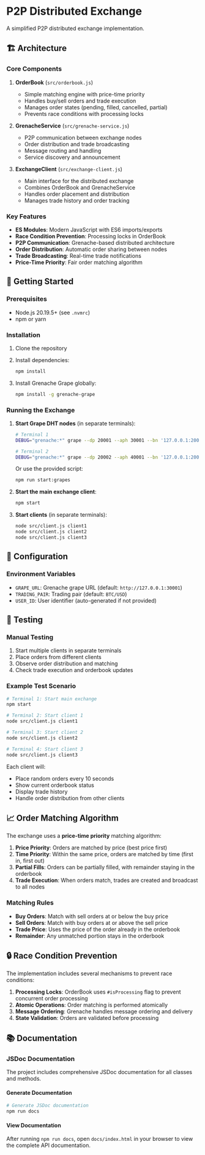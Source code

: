 # P2P Distributed Exchange

A simplified P2P distributed exchange implementation.

## 🏗️ Architecture

### Core Components

1. **OrderBook** (`src/orderbook.js`)
   - Simple matching engine with price-time priority
   - Handles buy/sell orders and trade execution
   - Manages order states (pending, filled, cancelled, partial)
   - Prevents race conditions with processing locks

2. **GrenacheService** (`src/grenache-service.js`)
   - P2P communication between exchange nodes
   - Order distribution and trade broadcasting
   - Message routing and handling
   - Service discovery and announcement

3. **ExchangeClient** (`src/exchange-client.js`)
   - Main interface for the distributed exchange
   - Combines OrderBook and GrenacheService
   - Handles order placement and distribution
   - Manages trade history and order tracking

### Key Features

- **ES Modules**: Modern JavaScript with ES6 imports/exports
- **Race Condition Prevention**: Processing locks in OrderBook
- **P2P Communication**: Grenache-based distributed architecture
- **Order Distribution**: Automatic order sharing between nodes
- **Trade Broadcasting**: Real-time trade notifications
- **Price-Time Priority**: Fair order matching algorithm

## 🚀 Getting Started

### Prerequisites

- Node.js 20.19.5+ (see `.nvmrc`)
- npm or yarn

### Installation

1. Clone the repository
2. Install dependencies:

   ```bash
   npm install
   ```

3. Install Grenache Grape globally:
   ```bash
   npm install -g grenache-grape
   ```

### Running the Exchange

1. **Start Grape DHT nodes** (in separate terminals):

   ```bash
   # Terminal 1
   DEBUG="grenache:*" grape --dp 20001 --aph 30001 --bn '127.0.0.1:20002'

   # Terminal 2
   DEBUG="grenache:*" grape --dp 20002 --aph 40001 --bn '127.0.0.1:20001'
   ```

   Or use the provided script:

   ```bash
   npm run start:grapes
   ```

2. **Start the main exchange client**:

   ```bash
   npm start
   ```

3. **Start clients** (in separate terminals):
   ```bash
   node src/client.js client1
   node src/client.js client2
   node src/client.js client3
   ```

## 🔧 Configuration

### Environment Variables

- `GRAPE_URL`: Grenache grape URL (default: `http://127.0.0.1:30001`)
- `TRADING_PAIR`: Trading pair (default: `BTC/USD`)
- `USER_ID`: User identifier (auto-generated if not provided)

## 🧪 Testing

### Manual Testing

1. Start multiple clients in separate terminals
2. Place orders from different clients
3. Observe order distribution and matching
4. Check trade execution and orderbook updates

### Example Test Scenario

```bash
# Terminal 1: Start main exchange
npm start

# Terminal 2: Start client 1
node src/client.js client1

# Terminal 3: Start client 2
node src/client.js client2

# Terminal 4: Start client 3
node src/client.js client3
```

Each client will:

- Place random orders every 10 seconds
- Show current orderbook status
- Display trade history
- Handle order distribution from other clients

## 📈 Order Matching Algorithm

The exchange uses a **price-time priority** matching algorithm:

1. **Price Priority**: Orders are matched by price (best price first)
2. **Time Priority**: Within the same price, orders are matched by time (first in, first out)
3. **Partial Fills**: Orders can be partially filled, with remainder staying in the orderbook
4. **Trade Execution**: When orders match, trades are created and broadcast to all nodes

### Matching Rules

- **Buy Orders**: Match with sell orders at or below the buy price
- **Sell Orders**: Match with buy orders at or above the sell price
- **Trade Price**: Uses the price of the order already in the orderbook
- **Remainder**: Any unmatched portion stays in the orderbook

## 🔒 Race Condition Prevention

The implementation includes several mechanisms to prevent race conditions:

1. **Processing Locks**: OrderBook uses `#isProcessing` flag to prevent concurrent order processing
2. **Atomic Operations**: Order matching is performed atomically
3. **Message Ordering**: Grenache handles message ordering and delivery
4. **State Validation**: Orders are validated before processing

## 📚 Documentation

### JSDoc Documentation

The project includes comprehensive JSDoc documentation for all classes and methods.

#### Generate Documentation

```bash
# Generate JSDoc documentation
npm run docs
```

#### View Documentation

After running `npm run docs`, open `docs/index.html` in your browser to view the complete API documentation.

